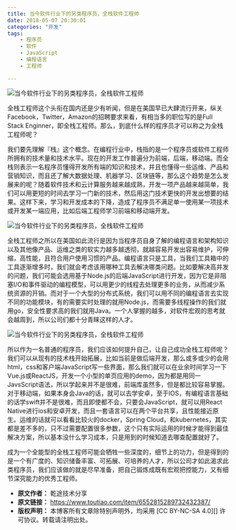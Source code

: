 ```yaml
---
title: 当今软件行业下的另类程序员，全栈软件工程师
date: 2018-05-07 20:30:01
categories: "开发"
tags:
	- 程序员
	- 软件
	- JavaScript
	- 编程语言
	- 工程师

---
```


![当今软件行业下的另类程序员，全栈软件工程师][NZMU-J3AJ-VMYN.jpg]

全栈工程师这个头衔在国内还是少有听闻，但是在美国早已大肆流行开来，纵关Facebook，Twitter，Amazon的招聘要求来看，有相当多的职位写的是Full Stack Enginner，即全栈工程师。那么，到底什么样的程序员才可以称之为全栈工程师呢？

我们要先理解『栈』这个概念。在编程行业中，栈指的是一个程序员或软件工程师所拥有的技术量和技术水平。现在的开发工作普遍分为前端，后端，移动端。而全栈则表示一名程序员懂得开发所有端的知识和技术，并且也懂得一些运维、产品和营销知识，而且还了解大数据处理、机器学习、区块链等，那么这个趋势是怎么发展来的呢？随着软件技术和云计算服务越来越成熟，开发一项产品越来越简单，我们可以用更短的时间去学习一门新的技术，然后用这门技术更快的开发出想要的结果。这样下来，学习和开发成本的下降，造成了程序员不满足单一使用某一项技术或开发某一端应用，比如后端工程师学习前端和移动端开发。

![当今软件行业下的另类程序员，全栈软件工程师][VAZU-JRNI-7FYI.jpg]

全栈工程师之所以在美国如此流行是因为当程序员自身了解的编程语言和架构知识以及其他像产品、运维之类的软实力越多越透彻，就越容易开发出容易维护，可伸缩，高性能，且符合用户使用习惯的产品。编程语言只是工具，当我们工具箱中的工具逐渐增多时，我们就会考虑该用哪种工具去解决哪类问题。比如要解决高并发的问题，我们可能会选用基于Node.js的后端JavaScript进行开发，因为它是非阻塞I/O和事件驱动的编程模型，可以用更少的线程去处理更多的业务，从而减少系统资源的开销。而对于一个大型的分布式系统，我们可以用不同的编程语言去实现不同的功能模块，有的需要实时处理的就用Node.js，而需要多线程操作的我们就用go，安全性要求高的我们就用Java。一个人掌握的越多，对软件宏观的思考就会越周到，所以公司们都十分青睐这样的人才。

![当今软件行业下的另类程序员，全栈软件工程师][6JIZ-UQUF-Z3QM.jpg]

所以作为一名普通的程序员，我们应该如何提升自己，让自己成功全栈工程师呢？我们可以从现有的技术栈开始拓展，比如当前是做后端开发，那么或多或少的会用html，css和客户端JavaScript写一些界面，那么我们就可以在业余时间学习一下Vue.js或ReactJS，开发一个小型的单页应用的demo，因为都是用同一JavsScript语法，所以学起来并不是很难，前端库虽然多，但是都比较容易掌握。对于移动端，如果本身会Java的话，就可以去学安卓，至于IOS，有编程语言基础的话学swift并不是很难，而且即使都不会，只要会JavaScript，就可以用React Native进行ios和安卓开发，而且一套语言可以在两个平台共享，且性能接近原生。运维的话就可以看看比较火的docker，Spring Cloud，和kubernetes，其实都是差不多的，只不过需要配置很多参数，这个只有实际运用的时候才能得到最佳解决方案，所以基本没什么学习成本，只是用到的时候知道去哪查配置就好了。

成为一个全能型的全栈工程师可能会牺牲一些深度的，细节上的功力，但是得到的是一个有广度的、知识储备丰富、可拓展、可培养的人才，所以公司才如此渴求此类程序员，我们应该做的就是尽早准备，把自己锻炼成既有宏观把控能力，又有细节深究能力的优秀工程师。


[NZMU-J3AJ-VMYN.jpg]: /pro/os/crawler/NZMU-J3AJ-VMYN.jpg
[VAZU-JRNI-7FYI.jpg]: /pro/os/crawler/VAZU-JRNI-7FYI.jpg
[6JIZ-UQUF-Z3QM.jpg]: /pro/os/crawler/6JIZ-UQUF-Z3QM.jpg
 *  **原文作者：** 乾途技术分享
 *  **原文链接：** https://www.toutiao.com/item/6552815289732432387/
 *  **版权声明：** 本博客所有文章除特别声明外，均采用 [CC BY-NC-SA 4.0][] 许可协议。转载请注明出处。